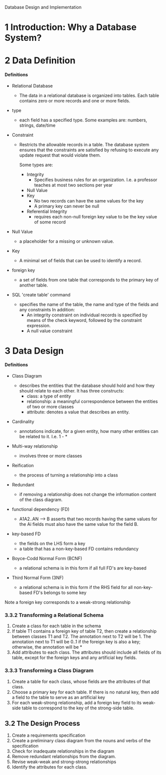 Database Design and Implementation

1 Introduction:  Why a Database System?
===

2 Data Definition
==
#### Definitions
- Relational Database
    - The data in a relational database is organized into tables.  Each table
      contains zero or more records and one or more fields.

- type
    - each field has a specified type. Some examples are: numbers, strings,
      date/time 

- Constraint
    - Restricts the allowable records in a table.  The database system ensures
      that the constraints are satisfied by refusing to execute any update
      request that would violate them.

      Some types are:
        - Integrity
            - Specifies business rules for an organization. I.e. a professor
              teaches at most two sections per year
        - Null Value
        - Key
            - No two records can have the same values for the key
            - A primary key can never be null
        - Referential Integrity
            - requires each non-null foreign key value to be the key value of
              some record

- Null Value
    - a placeholder for a missing or unknown value.  

- Key
    - A minimal set of fields that can be used to identify a record.  

- foreign key
    - a set of fields from one table that corresponds to the primary key of
      another table. 

- SQL 'create table' command
    - specifies the name of the table, the name and type of the fields and any
      constraints
      In addition:
        - An integrity constraint on individual records is specified by means of
          the <span class='italics' >check</span> keyword, followed by the constraint expression.
        - A null value constraint

3 Data Design
==
#### Definitions
- Class Diagram
    - describes the entities that the database should hold and how they should
      relate to each other.  It has three constructs:
        - class: a type of entity
        - relationship: a meaningful correspondence between the entities of two
          or more classes
        - attribute: denotes a value that describes an entity.

- Cardinality
    - annotations indicate, for a given entity, how many other entities can be
      related to it. I.e. 1 - *

- Multi-way relationship
    - involves three or more classes

- Reification
    - the process of turning a relationship into a class

- Redundant
    - if removing a relationship does not change the information content of the
      class diagram.

- functional dependency (FD)
    - A1A2..AN --> B asserts that two records having the same values for the Ai
      fields must also have the same value for the field B.

- key-based FD
    - the fields on the LHS form a key
    - a table that has a non-key-based FD contains redundancy

- Boyce-Codd Normal Form (BCNF)
    - a relational schema is in this form if all full FD's are key-based

- Third Normal Form (3NF)
    - a relational schema is in this form if the RHS field for all non-key-based
      FD's belongs to some key

Note a foreign key corresponds to a weak-strong relationship

### 3.3.2 Transforming a Relational Schema
1. Create a class for each table in the schema
2. If table T1 contains a foreign key of table T2, then create a relationship
   between classes T1 and T2.  The annotation next to T2 will be 1.  The
   annotation next to T1 will be 0..1 if the foreign key is also a key;
   otherwise, the annotation will be *
3. Add attributes to each class.  The attributes should include all fields of
   its table, except for the foreign keys and any artificial key fields. 

### 3.3.3 Transforming a Class Diagram
1. Create a table for each class, whose fields are the attributes of that class.
2. Choose a primary key for each table.  If there is no natural key, then add a
   field to the table to serve as an artificial key
3. For each weak-strong relationship, add a foreign key field to its weak-side
   table to correspond to the key of the strong-side table.

## 3.2 The Design Process
1. Create a requirements specification
2. Create a preliminary class diagram from the nouns and verbs of the
   specification
3. Check for inadequate relationships in the diagram
4. Remove redundant relationships from the diagram.
5. Revise weak-weak and strong-strong relationships
6. Identify the attributes for each class.


